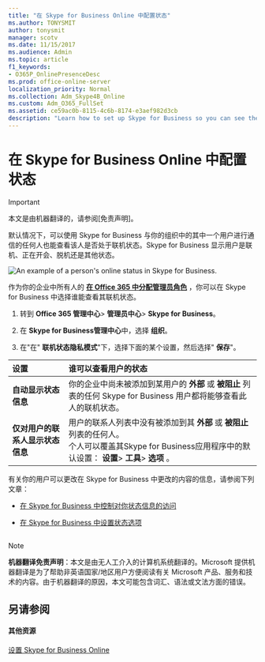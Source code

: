 ```yaml
---
title: "在 Skype for Business Online 中配置状态"
ms.author: TONYSMIT
author: tonysmit
manager: scotv
ms.date: 11/15/2017
ms.audience: Admin
ms.topic: article
f1_keywords:
- O365P_OnlinePresenceDesc
ms.prod: office-online-server
localization_priority: Normal
ms.collection: Adm_Skype4B_Online
ms.custom: Adm_O365_FullSet
ms.assetid: ce59ac0b-8115-4c6b-8174-e3aef982d3cb
description: "Learn how to set up Skype for Business so you can see the availability of your co-workers. "
---
```


# 在 Skype for Business Online 中配置状态

> [!IMPORTANT]
> 本文是由机器翻译的，请参阅[免责声明]。
  
默认情况下，可以使用 Skype for Business 与你的组织中的其中一个用户进行通信的任何人也能查看该人是否处于联机状态。Skype for Business 显示用户是联机、正在开会、脱机还是其他状态。 
  
![An example of a person's online status in Skype for Business.](../images/f0849132-1ddb-480f-bca6-cfe9eaa0486d.png)
  
作为你的企业中所有人的 **[在 Office 365 中分配管理员角色](https://support.office.com/article/eac4d046-1afd-4f1a-85fc-8219c79e1504)** ，你可以在 Skype for Business 中选择谁能查看其联机状态。
  
1. 转到 **Office 365 管理中心**> **管理员中心**> **Skype for Business**。
    
2. 在 **Skype for Business管理中心**中，选择 **组织**。
    
3. 在"在" **联机状态隐私模式**"下，选择下面的某个设置，然后选择" **保存**"。
    
|****设置****|****谁可以查看用户的状态****|
|:-----|:-----|
|**自动显示状态信息** <br/> |你的企业中尚未被添加到某用户的 **外部** 或 **被阻止** 列表的任何 Skype for Business 用户都将能够查看此人的联机状态。 <br/> |
|**仅对用户的联系人显示状态信息** <br/> |用户的联系人列表中没有被添加到其 **外部** 或 **被阻止** 列表的任何人。 <br/> 个人可以覆盖其Skype for Business应用程序中的默认设置： **设置**> **工具**> **选项** 。 <br/> |
   
有关你的用户可以更改在 Skype for Business 中更改的内容的信息，请参阅下列文章： 
  
- [在 Skype for Business 中控制对你状态信息的访问](https://support.office.com/article/fea86e34-60cf-4dd0-bfb2-169a42afd92c)
    
- [在 Skype for Business 中设置状态选项](https://support.office.com/article/efd25395-c8ef-4510-b9cb-6f70e2fff8a0)
    
## 
<a name="MT_Footer"> </a>

> [!NOTE]
> **机器翻译免责声明**：本文是由无人工介入的计算机系统翻译的。Microsoft 提供机器翻译是为了帮助非英语国家/地区用户方便阅读有关 Microsoft 产品、服务和技术的内容。由于机器翻译的原因，本文可能包含词汇、语法或文法方面的错误。 
  
## 另请参阅
<a name="MT_Footer"> </a>

#### 其他资源

[设置 Skype for Business Online](set-up-skype-for-business-online.md)

